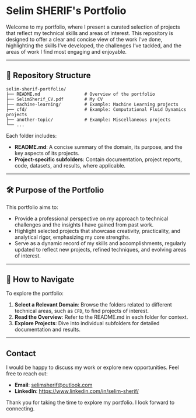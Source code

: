 # Selim SHERIF's Portfolio

Welcome to my portfolio, where I present a curated selection of projects that reflect my technical skills and areas of interest. This repository is designed to offer a clear and concise view of the work I’ve done, highlighting the skills I’ve developed, the challenges I’ve tackled, and the areas of work I find most engaging and enjoyable.

---

## 📂 Repository Structure

```
selim-sherif-portfolio/
├── README.md                 # Overview of the portfolio
├── SelimSherif_CV.pdf        # My CV
├── machine-learning/         # Example: Machine Learning projects
├── cfd/                      # Example: Computational Fluid Dynamics projects
├── another-topic/            # Example: Miscellaneous projects
└── ...
```
Each folder includes:

- **README.md**: A concise summary of the domain, its purpose, and the key aspects of its projects.
- **Project-specific subfolders**: Contain documentation, project reports, code, datasets, and results, where applicable.

---

## 🛠 Purpose of the Portfolio

This portfolio aims to:

- Provide a professional perspective on my approach to technical challenges and the insights I have gained from past work.
- Highlight selected projects that showcase creativity, practicality, and analytical rigor, emphasizing my core strengths.
- Serve as a dynamic record of my skills and accomplishments, regularly updated to reflect new projects, refined techniques, and evolving areas of interest.

---

## 🧭 How to Navigate

To explore the portfolio:

1. **Select a Relevant Domain**: Browse the folders related to different technical areas, such as `CFD`, to find projects of interest.
2. **Read the Overview**: Refer to the README.md in each folder for context.
3. **Explore Projects**: Dive into individual subfolders for detailed documentation and results.

---

## Contact

I would be happy to discuss my work or explore new opportunities. Feel free to reach out:

- **Email**: selimsherif@outlook.com
- **LinkedIn**: https://www.linkedin.com/in/selim-sherif/

Thank you for taking the time to explore my portfolio. I look forward to connecting.

